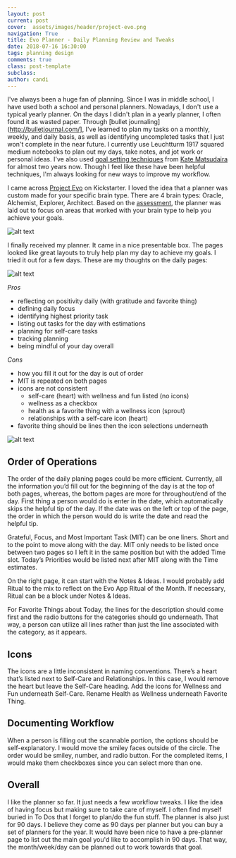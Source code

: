 ```yaml
---
layout: post
current: post
cover:  assets/images/header/project-evo.png
navigation: True
title: Evo Planner - Daily Planning Review and Tweaks
date: 2018-07-16 16:30:00
tags: planning design
comments: true
class: post-template
subclass: 
author: candi
---
```


I've always been a huge fan of planning. Since I was in middle school, I have used both a school and personal planners. Nowadays, I don't use a typical yearly planner. On the days I didn't plan in a yearly planner, I often found it as wasted paper. Through [bullet journaling](http://bulletjournal.com/], I've learned to plan my tasks on a monthly, weekly, and daily basis, as well as identifying uncompleted tasks that I just won't complete in the near future. I currently use Leuchtturm 1917 squared medium notebooks to plan out my days, take notes, and jot work or personal ideas. I've also used [goal setting techniques](https://inkandvolt.com/guides/) from [Kate Matsudaira](http://katemats.com/) for almost two years now. Though I feel like these have been helpful techniques, I'm always looking for new ways to improve my workflow. 

I came across [Project Evo](https://projectevo.org/) on Kickstarter. I loved the idea that a planner was custom made for your specific brain type. There are 4 brain types: Oracle, Alchemist, Explorer, Architect. Based on the [assessment](https://projectevo.org/bta/), the planner was laid out to focus on areas that worked with your brain type to help you achieve your goals. 

![alt text](https://github.com/candicodeit/githubpages/blob/project-evo/assets/images/evo-planner.jpg "delivery box for Evo Planner - Brain Type: Oracle")

I finally received my planner. It came in a nice presentable box. The pages looked like great layouts to truly help plan my day to achieve my goals. I tried it out for a few days. These are my thoughts on the daily pages: 

![alt text](https://github.com/candicodeit/githubpages/blob/project-evo/assets/images/evo-daily-plan.jpg "daily planning pages for Oracle brain type")

_Pros_
* reflecting on positivity daily (with gratitude and favorite thing)
* defining daily focus
* identifying highest priority task
* listing out tasks for the day with estimations
* planning for self-care tasks
* tracking planning
* being mindful of your day overall

_Cons_
* how you fill it out for the day is out of order
* MIT is repeated on both pages 
* icons are not consistent
	* self-care (heart) with wellness and fun listed (no icons)
	* wellness as a checkbox
	* health as a favorite thing with a wellness icon (sprout)
	* relationships with a self-care icon (heart)
* favorite thing should be lines then the icon selections underneath

![alt text](https://github.com/candicodeit/githubpages/blob/project-evo/assets/images/evo-daily-plan-sketch.jpg "sketch of how I'd reorganize the daily planning pages")

## Order of Operations

The order of the daily planing pages could be more efficient. Currently, all the information you’d fill out for the beginning of the day is at the top of both pages, whereas, the bottom pages are more for throughout/end of the day. First thing a person would do is enter in the date, which automatically skips the helpful tip of the day. If the date was on the left or top of the page, the order in which the person would do is write the date and read the helpful tip. 

Grateful, Focus, and Most Important Task (MIT) can be one liners. Short and to the point to move along with the day. MIT only needs to be listed once between two pages so I left it in the same position but with the added Time slot. Today’s Priorities would be listed next after MIT along with the Time estimates. 

On the right page, it can start with the Notes & Ideas. I would probably add Ritual to the mix to reflect on the Evo App Ritual of the Month. If necessary, Ritual can be a block under Notes & Ideas. 

For Favorite Things about Today, the lines for the description should come first and the radio buttons for the categories should go underneath. That way, a person can utilize all lines rather than just the line associated with the category, as it appears. 

## Icons

The icons are a little inconsistent in naming conventions. There’s a heart that’s listed next to Self-Care and Relationships. In this case, I would remove the heart but leave the Self-Care heading. Add the icons for Wellness and Fun underneath Self-Care. Rename Health as Wellness underneath Favorite Thing. 

## Documenting Workflow

When a person is filling out the scannable portion, the options should be self-explanatory. I would move the smiley faces outside of the circle. The order would be smiley, number, and radio button. For the completed items, I would make them checkboxes since you can select more than one. 

## Overall
I like the planner so far. It just needs a few workflow tweaks. I like the idea of having focus but making sure to take care of myself. I often find myself buried in To Dos that I forget to plan/do the fun stuff. The planner is also just for 90 days. I believe they come as 90 days per planner but you can buy a set of planners for the year. It would have been nice to have a pre-planner page to list out the main goal you'd like to accomplish in 90 days. That way, the month/week/day can be planned out to work towards that goal. 



